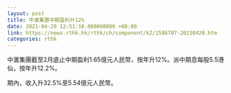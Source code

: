 ```yaml
---
layout: post
title: 中滙集團中期盈利升12%
date: 2021-04-20 12:51:18.000000000 +08:00
link: https://news.rthk.hk/rthk/ch/component/k2/1586707-20210420.htm
categories: rthk
---
```


中滙集團截至2月底止中期盈利1.65億元人民幣，按年升12%。派中期息每股5.5港仙，按年升12.2%。

期內，收入升32.5%至5.54億元人民幣。
